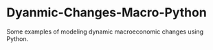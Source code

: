 # Dyanmic-Changes-Macro-Python
Some examples of modeling dynamic macroeconomic changes using Python.
